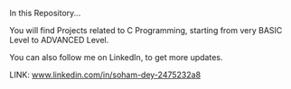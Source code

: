 In this Repository...

You will find Projects related to C Programming, starting from very BASIC Level to ADVANCED Level.

You can also follow me on LinkedIn, to get more updates.

LINK: www.linkedin.com/in/soham-dey-2475232a8  
